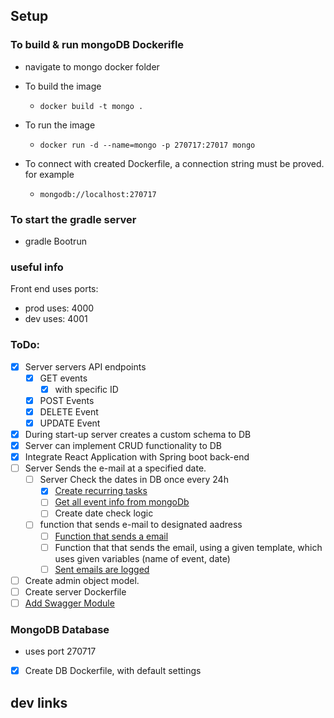 ## Setup

### To build & run mongoDB Dockerifle

-   navigate to mongo docker folder
-   To build the image
    -   `docker build -t mongo .`
-   To run the image

    -   `docker run -d --name=mongo -p 270717:27017 mongo`

-   To connect with created Dockerfile, a connection string must be proved. for example
    -   `mongodb://localhost:270717`

### To start the gradle server

-   gradle Bootrun

### useful info

Front end uses ports:

-   prod uses: 4000
-   dev uses: 4001

### ToDo:

-   [x] Server servers API endpoints
    -   [x] GET events
        -   [x] with specific ID
    -   [x] POST Events
    -   [x] DELETE Event
    -   [x] UPDATE Event
-   [x] During start-up server creates a custom schema to DB
-   [x] Server can implement CRUD functionality to DB
-   [x] Integrate React Application with Spring boot back-end
-   [ ] Server Sends the e-mail at a specified date.
    -   [ ] Server Check the dates in DB once every 24h
        -   [x] [Create recurring tasks](https://spring.io/guides/gs/scheduling-tasks/)
        -   [ ] [Get all event info from mongoDb](https://www.codementor.io/@prasadsaya/access-mongodb-database-from-a-spring-boot-application-17nwi5shuc)
        -   [ ] Create date check logic
    -   [ ] function that sends e-mail to designated aadress
        -   [ ] [Function that sends a email](https://mailtrap.io/blog/spring-send-email)
        -   [ ] Function that that sends the email, using a given template, which uses given variables
                (name of event, date)
        -   [ ] [Sent emails are logged](https://www.baeldung.com/spring-boot-logging)
-   [ ] Create admin object model.
-   [ ] Create server Dockerfile
-   [ ] [Add Swagger Module](https://www.baeldung.com/swagger-2-documentation-for-spring-rest-api)

### MongoDB Database

-   uses port 270717
-   [x] Create DB Dockerfile, with default settings

## dev links
